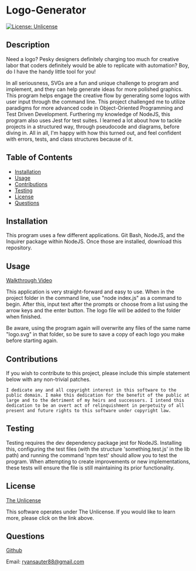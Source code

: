 # Logo-Generator
  [![License: Unlicense](https://img.shields.io/badge/license-Unlicense-blue.svg)](http://unlicense.org/)

## Description

Need a logo? Pesky designers definitely charging too much for creative labor that coders definitely would be able to replicate with automation? Boy, do I have the handy little tool for you!

In all seriousness, SVGs are a fun and unique challenge to program and implement, and they can help generate ideas for more polished graphics. This program helps engage the creative flow by generating some logos with user input through the command line. This project challenged me to utilize paradigms for more advanced code in Object-Oriented Programming and Test Driven Development. Furthering my knowledge of NodeJS, this program also uses Jest for test suites. I learned a lot about how to tackle projects in a structured way, through pseudocode and diagrams, before diving in. All in all, I'm happy with how this turned out, and feel confident with errors, tests, and class structures because of it.

## Table of Contents
- [Installation](#installation)
- [Usage](#usage)
- [Contributions](#contributions)
- [Testing](#testing)
- [License](#license)
- [Questions](#questions)

## Installation
This program uses a few different applications. Git Bash, NodeJS, and the Inquirer package within NodeJS. Once those are installed, download this repository.

## Usage
[Walkthrough Video](https://youtu.be/UcWbsejf59E)

This application is very straight-forward and easy to use. When in the project folder in the command line, use "node index.js" as a command to begin. After this, input text after the prompts or choose from a list using the arrow keys and the enter button. The logo file will be added to the folder when finished.

Be aware, using the program again will overwrite any files of the same name "logo.svg" in that folder, so be sure to save a copy of each logo you make before starting again.

## Contributions
If you wish to contribute to this project, please include this simple statement below with any non-trivial patches. 

`I dedicate any and all copyright interest in this software to the public domain. I make this dedication for the benefit of the public at large and to the detriment of my heirs and successors. I intend this dedication to be an overt act of relinquishment in perpetuity of all present and future rights to this software under copyright law.`

## Testing

Testing requires the dev dependency package jest for NodeJS. Installing this, configuring the test files (with the structure 'something.test.js' in the lib path) and running the command 'npm test' should allow you to test the program. When attempting to create improvements or new implementations, these tests will ensure the file is still maintaining its prior functionality.

## License
[The Unlicense](http://unlicense.org/)

This software operates under The Unlicense. If you would like to learn more, please click on the link above.

## Questions
[Github](https://github.com/RedKnight88)

Email: ryansauter88@gmail.com